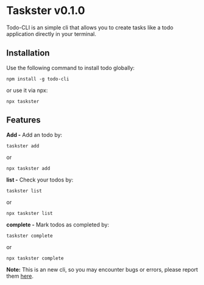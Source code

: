 # Taskster v0.1.0
Todo-CLI is an simple cli that allows you to create tasks like a todo application directly in your terminal.

## Installation
Use the following command to install todo globally:

```
npm install -g todo-cli
```
or use it via npx:
```
npx taskster
```
## Features
**Add -**
Add an todo by:
```
taskster add
```
or
```
npx taskster add
```
**list -**
Check your todos by:
```
taskster list
```
or
```
npx taskster list
```
**complete -**
Mark todos as completed by:
```
taskster complete
```
or
```
npx taskster complete
```
**Note:**
This is an new cli, so you may encounter bugs or errors, please report them [here](https://github.com/HarshDev2/Todo-CLI/issues).